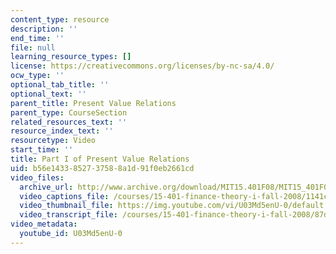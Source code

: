```yaml
---
content_type: resource
description: ''
end_time: ''
file: null
learning_resource_types: []
license: https://creativecommons.org/licenses/by-nc-sa/4.0/
ocw_type: ''
optional_tab_title: ''
optional_text: ''
parent_title: Present Value Relations
parent_type: CourseSection
related_resources_text: ''
resource_index_text: ''
resourcetype: Video
start_time: ''
title: Part I of Present Value Relations
uid: b56e1433-8527-3758-8a1d-91f0eb2661cd
video_files:
  archive_url: http://www.archive.org/download/MIT15.401F08/MIT15_401F08_ses02_300k.mp4
  video_captions_file: /courses/15-401-finance-theory-i-fall-2008/1141c37737c7504cbc71227770ba60b9_U03Md5enU-0.vtt
  video_thumbnail_file: https://img.youtube.com/vi/U03Md5enU-0/default.jpg
  video_transcript_file: /courses/15-401-finance-theory-i-fall-2008/87d93050e530729b2547e49ba0b447ec_U03Md5enU-0.pdf
video_metadata:
  youtube_id: U03Md5enU-0
---
```

